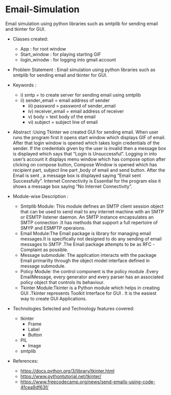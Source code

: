# Email-Simulation
Email simulation using python libraries such as smtplib for sending email and tkinter for GUI.

- Classes created:
  - App : for root window
  - Start_window : for playing starting GIF
  - login_winodw : for logging into gmail account
  
- Problem Statement : Email simulation using python libraries such as smtplib for sending email and tkinter for GUI.

- Keywords :
  - i) smtp = to create server for sending email using smtplib
  - ii) sender_email = email address of sender
	- iii) password = password of sender_email
	- iv) receiver_email = email address of receiver
	- v) body = text body of the email
	- vi) subject = subject line of email

- Abstract :Using Tkinter we created GUI for sending email. When user runs the program first it opens start window which displays GIF of email. After that login window is opened which takes login credentials of the sender. If the credentials given by the user is invalid then a message box is displayed which says that “Login is Unsuccessful”. Logging in into user’s account it displays menu window which has compose option after clicking on compose button, Compose Window is opened which has recipient part, subject line part ,body of email and send button. After the Email is sent , a message box is displayed saying “Email sent Successfully”.
  Internet Connectivity is Essential for the program else it shows a message box saying “No Internet Connectivity”.


- Module-wise Description :
  - Smtplib Module: This module defines an SMTP client session object that can be used to send mail to any internet machine with an SMTP or ESMTP listener daemon. An SMTP instance encapsulates an SMTP connection .It has methods that support a full repertoire of SMYP and ESMPTP operaions.
  - Email Module:The Email package is library for managing email messages.It is specifically not designed to do any sending of email messages to SMTP .The Email package attempts to be as RFC -Complaint as possible.
  - Message submodule: The application interacts with the package Email primarilty through the object model interface defined in message submodule.
  - Policy Module: the control component is the policy module .Every EmailMessage, every generator and every parser has an associated policy object that controls its behaviour.
  - Tkinter Module:Tkinter is a Python module which helps in creating GUI .Tkinter represents Toolkit Interface for GUI . It is the easiest way to create GUI Applications.


- Technologies Selected and Technology features covered:
  - tkinter
    - Frame
    - Label
    - Button 
  - PIL
    - Image
  - smtplib
      


- References:
  - https://docs.python.org/3/library/tkinter.html
  - https://www.pythontutorial.net/tkinter/
  - https://www.freecodecamp.org/news/send-emails-using-code-4fcea9df63f/
